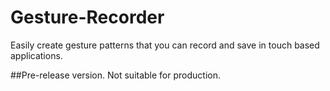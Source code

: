 # Gesture-Recorder
Easily create gesture patterns that you can record and save in touch based applications.

##Pre-release version. Not suitable for production.